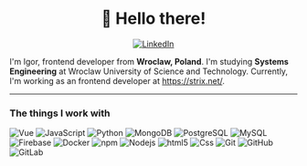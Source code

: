 <h1 align="center">👋 Hello there!</h1>
<p align="center">
  <a href="https://www.linkedin.com/in/iboc/"><img alt="LinkedIn" src="https://img.shields.io/badge/-LinkedIn-blue?style=flat-square&logo=linkedin" /></a>
</p>

I'm Igor, frontend developer from <b>Wroclaw, Poland</b>. I'm studying <b>Systems Engineering</b> at Wroclaw University of Science and Technology. Currently, I'm working as an frontend developer at https://strix.net/.

------------

<h3>The things I work with</h3>
<p>
    <img alt="Vue" src="https://img.shields.io/badge/-Vue-1d8348?style=flat-square&logo=vue.js&logoColor=white" />
    <img alt="JavaScript" src="https://img.shields.io/badge/-JavaScript-black?style=flat-square&logo=javascript" />
    <img alt="Python" src="https://img.shields.io/badge/-Python-2b5b84?style=flat-square&logo=python&logoColor=white" />
    <img alt="MongoDB" src="https://img.shields.io/badge/-MongoDB-13aa52?style=flat-square&logo=mongodb&logoColor=white" />
    <img alt="PostgreSQL" src="https://img.shields.io/badge/-PostgreSQL-336791?style=flat-square&logo=postgresql" />
    <img alt="MySQL" src="https://img.shields.io/badge/-MySQL-black?style=flat-square&logo=mysql" />
    <img alt="Firebase" src="https://img.shields.io/badge/-Firebase-039be5?style=flat-square&logo=firebase" />
    <img alt="Docker" src="https://img.shields.io/badge/-Docker-black?style=flat-square&logo=docker" />
    <img alt="npm" src="https://img.shields.io/badge/-NPM-CB3837?style=flat-square&logo=npm&logoColor=white" />
    <img alt="Nodejs" src="https://img.shields.io/badge/-Nodejs-43853d?style=flat-square&logo=Node.js&logoColor=white" />
    <img alt="html5" src="https://img.shields.io/badge/-HTML5-E34F26?style=flat-square&logo=html5&logoColor=white" />
    <img alt="Css" src="https://img.shields.io/badge/-CSS3-1572B6?style=flat-square&logo=css3" />
    <img alt="Git" src="https://img.shields.io/badge/-Git-black?style=flat-square&logo=git" />
    <img alt="GitHub" src="https://img.shields.io/badge/-GitHub-181717?style=flat-square&logo=github" />
    <img alt="GitLab" src="https://img.shields.io/badge/-GitLab-FCA121?style=flat-square&logo=gitlab" />
</p>


